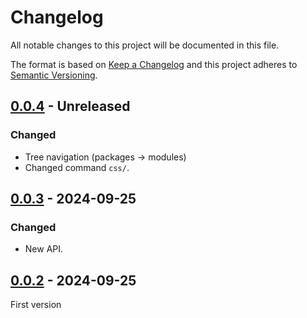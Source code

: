 # Changelog
All notable changes to this project will be documented in this file.

The format is based on [Keep a Changelog](https://keepachangelog.com/) and this
project adheres to [Semantic Versioning](https://semver.org/).

## [0.0.4] - Unreleased
### Changed
- Tree navigation (packages -> modules)
- Changed command `css/`.

## [0.0.3] - 2024-09-25
### Changed
- New API.

## [0.0.2] - 2024-09-25
First version

[0.0.4]: https://github.com/oscarotero/vscode-css-patterns/compare/v0.0.3...HEAD
[0.0.3]: https://github.com/oscarotero/vscode-css-patterns/compare/v0.0.2...v0.0.3
[0.0.2]: https://github.com/oscarotero/vscode-css-patterns/releases/tag/v0.0.2
